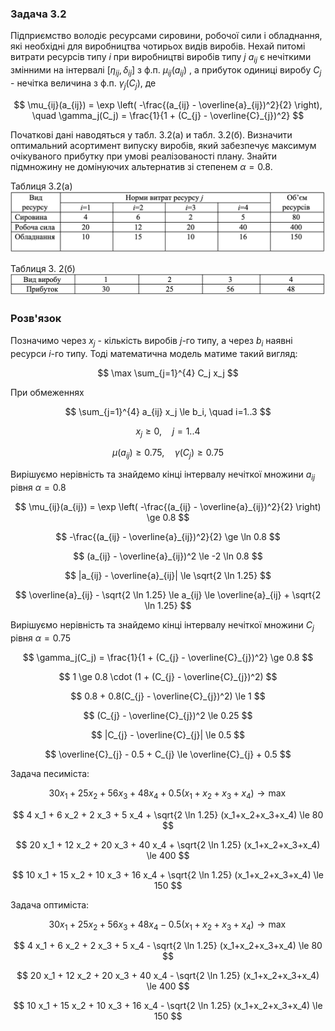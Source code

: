 ### Задача 3.2 

Підприємство володіє ресурсами сировини, робочої сили і обладнання, які необхідні для виробництва чотирьох видів виробів. Нехай питомі витрати ресурсів типу $i$ при виробництві виробів типу $j$ $a_{ij}$  є нечіткими змінними на інтервалі $[\eta_{ij}, \delta_{ij}]$ з ф.п. $\mu_{ij}(a_{ij})$ , а прибуток одиниці виробу $C_j$ - нечітка величина з ф.п. $\gamma_j(C_j)$, де 

$$ \mu_{ij}(a_{ij}) = \exp \left( -\frac{(a_{ij} - \overline{a}_{ij})^2}{2} \right), \quad
   \gamma_j(C_j) = \frac{1}{1 + (C_{j} - \overline{C}_{j})^2}
$$

Початкові дані наводяться у табл. 3.2(а) и табл. 3.2(б). Визначити оптимальний асортимент випуску виробів, який забезпечує максимум очікуваного прибутку при умові реалізованості плану. Знайти підмножину не домінуючих альтернатив зі степенем $\alpha=0.8$. 

Таблиця 3.2(а) 
![](img1.png)

Таблиця 3. 2(б) 
![](img2.png)

### Розв'язок

Позначимо через $x_{j}$ - кількість виробів $j$-го типу, а через $b_i$ наявні ресурси  $i$-го типу. Тоді математична модель матиме такий вигляд:

$$ \max \sum_{j=1}^{4} C_j x_j $$

При обмеженнях

$$ \sum_{j=1}^{4} a_{ij} x_j \le b_i, \quad i=1..3 $$

$$ x_j \ge 0, \quad j=1..4 $$

$$ \mu(a_{ij})  \ge 0.75 , \quad \gamma(C_j) \ge 0.75$$

Вирішуємо нерівність та знайдемо кінці інтервалу нечіткої множини $a_{ij}$ рівня $\alpha=0.8$

$$ \mu_{ij}(a_{ij}) = \exp \left( -\frac{(a_{ij} - \overline{a}_{ij})^2}{2} \right) \ge 0.8 $$

$$ -\frac{(a_{ij} - \overline{a}_{ij})^2}{2} \ge \ln 0.8 $$

$$ (a_{ij} - \overline{a}_{ij})^2 \le -2 \ln 0.8 $$

$$ |a_{ij} - \overline{a}_{ij}| \le \sqrt{2 \ln 1.25} $$

$$ \overline{a}_{ij} - \sqrt{2 \ln 1.25} \le a_{ij} \le \overline{a}_{ij} + \sqrt{2 \ln 1.25} $$

Вирішуємо нерівність та знайдемо кінці інтервалу нечіткої множини $C_j$ рівня $\alpha=0.75$

$$ \gamma_j(C_j) = \frac{1}{1 + (C_{j} - \overline{C}_{j})^2} \ge 0.8 $$

$$ 1 \ge 0.8 \cdot (1 + (C_{j} - \overline{C}_{j})^2) $$

$$  0.8 + 0.8(C_{j} - \overline{C}_{j})^2) \le 1 $$

$$  (C_{j} - \overline{C}_{j})^2 \le 0.25 $$

$$  |C_{j} - \overline{C}_{j}| \le 0.5 $$

$$ \overline{C}_{j} - 0.5  + C_{j} \le \overline{C}_{j} + 0.5 $$

Задача песиміста:

$$ 30 x_1 + 25 x_2 + 56 x_3 + 48 x_4 + 0.5 (x_1+x_2+x_3+x_4) \rightarrow \max $$

$$ 4 x_1 + 6 x_2 + 2 x_3 + 5 x_4 + \sqrt{2 \ln 1.25} (x_1+x_2+x_3+x_4) \le 80 $$

$$ 20 x_1 + 12 x_2 + 20 x_3 + 40 x_4 + \sqrt{2 \ln 1.25} (x_1+x_2+x_3+x_4) \le 400 $$

$$ 10 x_1 + 15 x_2 + 10 x_3 + 16 x_4 + \sqrt{2 \ln 1.25} (x_1+x_2+x_3+x_4) \le 150 $$

Задача оптиміста:


$$ 30 x_1 + 25 x_2 + 56 x_3 + 48 x_4 - 0.5 (x_1+x_2+x_3+x_4) \rightarrow \max $$

$$ 4 x_1 + 6 x_2 + 2 x_3 + 5 x_4 - \sqrt{2 \ln 1.25} (x_1+x_2+x_3+x_4) \le 80 $$

$$ 20 x_1 + 12 x_2 + 20 x_3 + 40 x_4 - \sqrt{2 \ln 1.25} (x_1+x_2+x_3+x_4) \le 400 $$

$$ 10 x_1 + 15 x_2 + 10 x_3 + 16 x_4 - \sqrt{2 \ln 1.25} (x_1+x_2+x_3+x_4) \le 150 $$
